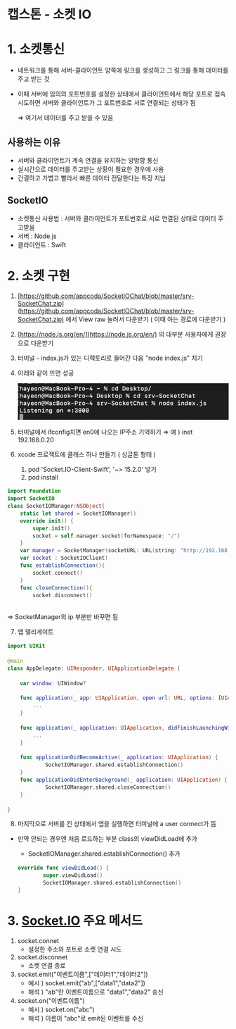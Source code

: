 # 캡스톤 - 소켓 IO

# 1. 소켓통신

- 네트워크를 통해 서버-클라이언트 양쪽에 링크를 생성하고 그 링크를 통해 데이터를 주고 받는 것
- 이때 서버에 임의의 포트번호를 설정한 상태에서 클라이언트에서 해당 포트로 접속 시도하면 서버와 클라이언트가 그 포트번호로 서로 연결되는 상태가 됨

    ⇒ 여기서 데이터를 주고 받을 수 있음

## 사용하는 이유

- 서버와 클라이언트가 계속 연결을 유지하는 양방향 통신
- 실시간으로 데이터를 주고받는 상황이 필요한 경우에 사용
- 간결하고 가볍고 빨라서 빠른 데이터 전달한다는 특징 지님

## SocketIO

- 소켓통신 사용법 : 서버와 클라이언트가 포트번호로 서로 연결된 상태로 데이터 주고받음
- 서버 : Node.js
- 클라이언트 : Swift

# 2. 소켓 구현

1. [https://github.com/appcoda/SocketIOChat/blob/master/srv-SocketChat.zip](https://github.com/appcoda/SocketIOChat/blob/master/srv-SocketChat.zip) 에서 View raw 눌러서 다운받기 ( 이때 아는 경로에 다운받기 )
2. [https://node.js.org/en/](https://node.js.org/en/) 의 대부분 사용자에게 권장으로 다운받기
3. 터미널 - index.js가 있는 디렉토리로 들어간 다음 "node index.js" 치기
4. 아래와 같이 뜨면 성공

    ![%E1%84%8F%E1%85%A2%E1%86%B8%E1%84%89%E1%85%B3%E1%84%90%E1%85%A9%E1%86%AB%20-%20%E1%84%89%E1%85%A9%E1%84%8F%E1%85%A6%E1%86%BA%20IO%20d291f27adcac40e1b76597d50f66926a/_2021-05-10__10.07.22.png](%E1%84%8F%E1%85%A2%E1%86%B8%E1%84%89%E1%85%B3%E1%84%90%E1%85%A9%E1%86%AB%20-%20%E1%84%89%E1%85%A9%E1%84%8F%E1%85%A6%E1%86%BA%20IO%20d291f27adcac40e1b76597d50f66926a/_2021-05-10__10.07.22.png)

5. 터미널에서 ifconfig치면 en0에 나오는 IP주소 기억하기  ⇒ 예 ) inet 192.168.0.20
6. xcode 프로젝트에 클래스 하나 만들기 ( 싱글톤 형태 )
    1. pod 'Socket.IO-Client-Swift', '~> 15.2.0' 넣기
    2. pod install

```swift
import Foundation
import SocketIO
class SocketIOManager:NSObject{
    static let shared = SocketIOManager()
    override init() {
        super.init()
        socket = self.manager.socket(forNamespace: "/")
    }
    var manager = SocketManager(socketURL: URL(string: "http://192.168.0.20:3000")!, config: [.log(true), .compress])
    var socket : SocketIOClient!
    func establishConnection(){
        socket.connect()
    }
    func closeConnection(){
        socket.disconnect()
   
```

⇒ SocketManager의 ip 부분만 바꾸면 됨

  7. 앱 델리게이트

```swift
import UIKit

@main
class AppDelegate: UIResponder, UIApplicationDelegate {

    var window: UIWindow?

    func application(_ app: UIApplication, open url: URL, options: [UIApplication.OpenURLOptionsKey : Any] = [:]) -> Bool {
        ...
    }

    func application(_ application: UIApplication, didFinishLaunchingWithOptions launchOptions: [UIApplication.LaunchOptionsKey: Any]?) -> Bool {
        ...
    }
    
    func applicationDidBecomeActive(_ application: UIApplication) {
            SocketIOManager.shared.establishConnection()
    }
    func applicationDidEnterBackground(_ application: UIApplication) {
            SocketIOManager.shared.closeConnection()
    }

}
```

8. 마지막으로 서버를 킨 상태에서 앱을 실행하면 터미널에 a user connect가 뜸

- 만약 안되는 경우엔 처음 로드하는 부분 class의 viewDidLoad에 추가
    - SocketIOManager.shared.establishConnection() 추가

    ```swift
    override func viewDidLoad() {
            super.viewDidLoad()
            SocketIOManager.shared.establishConnection()
    }
    ```

# 3. [Socket.IO](http://socket.IO) 주요 메서드

1. socket.connet 
    - 설정한 주소와 포트로 소켓 연결 시도
2. socket.disconnet
    - 소켓 연결 종료
3. socket.emit("이벤트이름",["데이터1","데이터2"]) 
    - 예시 ) socket.emit("ab",["data1","data2"])
    - 해석 ) "ab"란 이벤트이름으로 "data1","data2" 송신
4. socket.on("이벤트이름")
    - 예시 ) socket.on("abc")
    - 해석 ) 이름이 "abc"로 emit된 이벤트를 수신